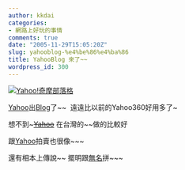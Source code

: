 ```yaml
---
author: kkdai
categories:
- 網路上好玩的事情
comments: true
date: "2005-11-29T15:05:20Z"
slug: yahooblog-%e4%be%86%e4%ba%86
title: YahooBlog 來了~~
wordpress_id: 300
---
```


[![Yahoo!奇摩部落格](http://tw.yimg.com/i/tw/blog/masthead_blog.gif)](http://tw.blog.yahoo.com/)

[Yahoo](http://tw.yahoo.com/)出[Blog](http://tw.blog.yahoo.com/)了~~  遠遠比以前的Yahoo360好用多了~

想不到~~~[Yahoo](http://tw.yahoo.com/)~~ 在台灣的~~做的比較好

跟[Yahoo](http://tw.yahoo.com/)拍賣也很像~~~

還有相本上傳說~~ 擺明跟[無名](http://www.wretch.cc/)拼~~~
